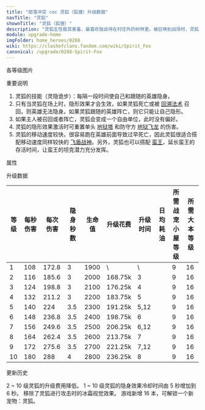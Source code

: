 ```yaml
---
title: "部落冲突 coc 灵狐（狐狸）升级数据"
navTitle: "灵狐"
shownTitle: "灵狐（狐狸）"
description: "灵狐生性极其害羞，最喜欢独自待在村庄外的树林里。被召唤到战场时，灵狐会与它的英雄并肩作战，并帮助其隐身。"
module: upgrade-home
imgFolder: home_heroes/0288
wiki: https://clashofclans.fandom.com/wiki/Spirit_Fox
canonical: /upgrade/0288-Spirit-Fox
---
```


<UnitInfo :folder="$frontmatter.imgFolder" imgSrc="Spirit_Fox_info.png" :imgAlt="$frontmatter.navTitle" :description="$frontmatter.description" />

<SmallTitle>各等级图片</SmallTitle>

<Panel>
    <UnitImgGroup :folder="$frontmatter.imgFolder">
        <UnitImg imgTitle="所有等级" imgSrc="Spirit_Fox_field.png" />
    </UnitImgGroup>
</Panel>

<SmallTitle>重要说明</SmallTitle>

1. 灵狐的技能（灵隐诡步）：每隔一段时间使自己和跟随的英雄隐身。
2. 只有当灵狐在场上时，隐形效果才会生效，如果灵狐死亡或被 [回溯法术](/upgrade/0107-Recall-Spell) 召回，则英雄无法隐身。如果灵狐跟随的英雄阵亡，则它只能让自己隐形。
3. 如果主人被召回或者阵亡，灵狐会变成一个自由单位，此时没有偏好。
4. 灵狐的隐形效果激活时可重置单头 [地狱塔](/upgrade/030a-Inferno-Tower) 和防守方 [地狱飞龙](/upgrade/0604-Inferno-Dragon) 的伤害。
5. 灵狐的移动速度较快，很容易跑在英雄前面导致过早死亡，因此灵狐很适合搭配移动速度同样较快的 [飞盾战神](/upgrade/0203-Royal-Champion)。另外，灵狐也可以搭配 [蛮王](/upgrade/0200-Barbarian-King)，延长蛮王的存活时间，让蛮王的坦克潜力充分发挥。

<SmallTitle>属性</SmallTitle>

<UnitProperties>
    <UnitProperty pKey="攻击偏好" pValue="距离英雄不超过 4.5 格的目标" />
    <UnitProperty pKey="伤害类型" pValue="单体伤害" />
    <UnitProperty pKey="攻击的目标" pValue="仅地面目标" />
    <UnitProperty pKey="移动速度" pValue="3 格/秒" />
    <UnitProperty pKey="攻击速度" pValue="1.6 秒/次" />
    <UnitProperty pKey="攻击距离" pValue="2.5 格" />
    <UnitProperty pKey="隐身效果冷却时间" pValue="6 秒" />
    <UnitProperty pKey="所需战宠小屋等级" pValue="9" />
    <UnitProperty pKey="所需大本等级" pValue="16" />
</UnitProperties>

<SmallTitle>升级数据</SmallTitle>

<script setup>
const tableExtraInfo = [
    {
        "column": 5,
        "type": "cost",
        "gpClass": "research",
        "icon": "Dark_Elixir"
    },
    {
        "column": 6,
        "type": "time",
        "gpClass": "research"
    },
    {
        "column": 7,
        "type": "dailyCost",
        "icon": "Dark_Elixir"
    }
];
</script>

<UnitTable :tableExtraInfo="tableExtraInfo">

| 等级 | 每秒伤害 | 每次伤害 |隐身秒数| 生命值| 升级花费| 升级时间 | 日均耗油 |所需战宠<br>小屋等级|所需<br>大本等级|
| ---- |   ---   |   ---   |  ---  |  ---  |  ----  |   ---   |   ---   |        ---       |      ---      |
|   1  |   108   |  172.8  |   3   |  1900 |     \  |   \     |         |         9        |      16       |
|   2  |   116   |  185.6  |   3   |  2000 | 168.75k|   3     |         |         9        |      16       |
|   3  |   124   |  198.8  |   3   |  2100 | 176.25k|   4     |         |         9        |      16       |
|   4  |   132   |  211.2  |   3   |  2200 | 183.75k|   5     |         |         9        |      16       |
|   5  |   140   |   224   |  3.5  |  2300 | 191.25k|   5,12  |         |         9        |      16       |
|   6  |   148   |  236.8  |  3.5  |  2400 | 198.75k|   6     |         |         9        |      16       |
|   7  |   156   |  249.6  |  3.5  |  2500 | 206.25k|   6,12  |         |         9        |      16       |
|   8  |   164   |  262.4  |  3.5  |  2600 | 213.75k|   7     |         |         9        |      16       |
|   9  |   172   |  275.6  |  3.5  |  2700 | 221.25k|   7,12  |         |         9        |      16       |
|  10  |   180   |   288   |   4   |  2800 | 236.25k|   8     |         |         9        |      16       |
</UnitTable>

<SmallTitle>更新历史</SmallTitle>

<Timeline>
    <TimelineItem date="2024/11/25">
        <TimelineRow>2 ~ 10 级灵狐的升级费用降低。</TimelineRow>
    </TimelineItem>
    <TimelineItem date="2024/03/26">
        <TimelineRow>1 ~ 10 级灵狐的隐身效果冷却时间由 5 秒增加到 6 秒。</TimelineRow>
    </TimelineItem>
    <TimelineItem date="2024/02/27">
        <TimelineRow>移除了灵狐进行攻击时的冰霜视觉效果。</TimelineRow>
    </TimelineItem>
    <TimelineItem date="2023/12/12">
        <TimelineRow>游戏新增 16 本，可解锁一个新宠物：灵狐。</TimelineRow>
    </TimelineItem>
    <TimelineItem :historyBottom="true" />
</Timeline>